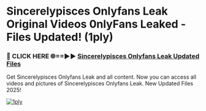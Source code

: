 # Sincerelypisces Onlyfans Leak Original Videos 0nlyFans Leaked - Files Updated! (1ply)

<h3>🔴 CLICK HERE 🌐==►► <a href="https://tinyurl.com/2jnfzry5" rel="nofollow">Sincerelypisces Onlyfans Leak Updated Files</a></h3>

Get Sincerelypisces Onlyfans Leak and all content. Now you can access all videos and pictures of Sincerelypisces Onlyfans Leak. New Updated Files 2025!

[![1ply](https://i.imgur.com/GyGTBgg.gif)](https://tinyurl.com/2jnfzry5)
